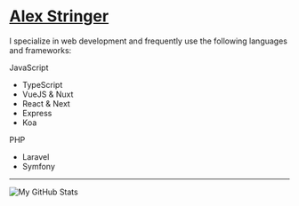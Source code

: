 # [Alex Stringer](https://github.com/arxpw)

I specialize in web development and frequently use the following languages and frameworks:

JavaScript
- TypeScript
- VueJS & Nuxt
- React & Next
- Express
- Koa

PHP
- Laravel
- Symfony

---

![My GitHub Stats](https://github-readme-stats.vercel.app/api?username=arxpw&theme=dark&show_icons=true)
